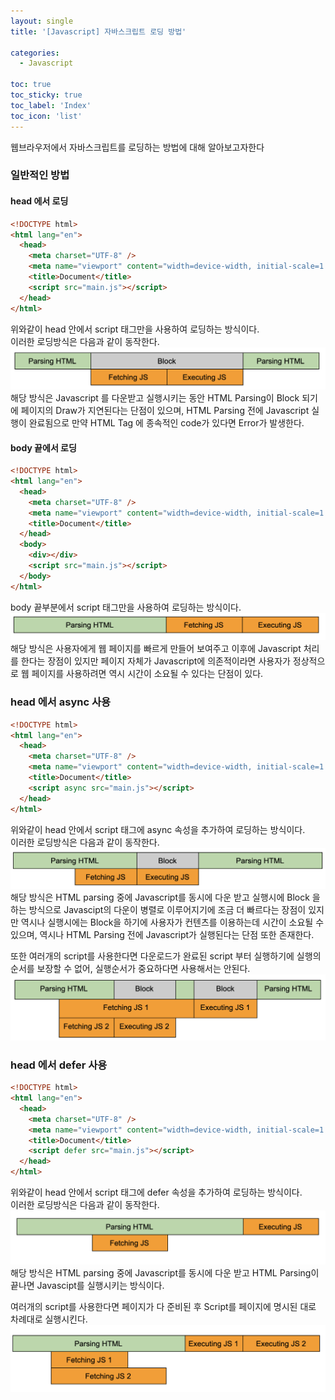 ```yaml
---
layout: single
title: '[Javascript] 자바스크립트 로딩 방법'

categories:
  - Javascript

toc: true
toc_sticky: true
toc_label: 'Index'
toc_icon: 'list'
---
```


웹브라우저에서 자바스크립트를 로딩하는 방법에 대해 알아보고자한다

### 일반적인 방법

#### head 에서 로딩

```html
<!DOCTYPE html>
<html lang="en">
  <head>
    <meta charset="UTF-8" />
    <meta name="viewport" content="width=device-width, initial-scale=1.0" />
    <title>Document</title>
    <script src="main.js"></script>
  </head>
</html>
```

위와같이 head 안에서 script 태그만을 사용하여 로딩하는 방식이다.  
이러한 로딩방식은 다음과 같이 동작한다.
![Image Not Found](/assets/images/javascript_loading_method_1.png)
해당 방식은 Javascript 를 다운받고 실행시키는 동안 HTML Parsing이
Block 되기에 페이지의 Draw가 지연된다는 단점이 있으며, HTML Parsing 전에 Javascript 실행이 완료됨으로
만약 HTML Tag 에 종속적인 code가 있다면 Error가 발생한다.

#### body 끝에서 로딩

```html
<!DOCTYPE html>
<html lang="en">
  <head>
    <meta charset="UTF-8" />
    <meta name="viewport" content="width=device-width, initial-scale=1.0" />
    <title>Document</title>
  </head>
  <body>
    <div></div>
    <script src="main.js"></script>
  </body>
</html>
```

body 끝부분에서 script 태그만을 사용하여 로딩하는 방식이다.
![Image Not Found](/assets/images/javascript_loading_method_2.png)
해당 방식은 사용자에게 웹 페이지를 빠르게 만들어 보여주고 이후에 Javascript 처리를 한다는 장점이 있지만
페이지 자체가 Javascript에 의존적이라면 사용자가 정상적으로 웹 페이지를 사용하려면 역시 시간이 소요될 수 있다는
단점이 있다.

### head 에서 async 사용

```html
<!DOCTYPE html>
<html lang="en">
  <head>
    <meta charset="UTF-8" />
    <meta name="viewport" content="width=device-width, initial-scale=1.0" />
    <title>Document</title>
    <script async src="main.js"></script>
  </head>
</html>
```

위와같이 head 안에서 script 태그에 async 속성을 추가하여 로딩하는 방식이다.  
이러한 로딩방식은 다음과 같이 동작한다.
![Image Not Found](/assets/images/javascript_loading_method_3.png)
해당 방식은 HTML parsing 중에 Javascript를 동시에 다운 받고 실행시에 Block 을 하는 방식으로
Javascipt의 다운이 병렬로 이루어지기에 조금 더 빠르다는 장점이 있지만 역시나 실행시에는 Block을 하기에
사용자가 컨텐츠를 이용하는데 시간이 소요될 수 있으며, 역시나 HTML Parsing 전에 Javascript가 실행된다는
단점 또한 존재한다.

또한 여러개의 script를 사용한다면 다운로드가 완료된 script 부터 실행하기에 실행의 순서를 보장할 수 없어, 실행순서가 중요하다면 사용해서는 안된다.
![Image Not Found](/assets/images/javascript_loading_method_4.png)

### head 에서 defer 사용

```html
<!DOCTYPE html>
<html lang="en">
  <head>
    <meta charset="UTF-8" />
    <meta name="viewport" content="width=device-width, initial-scale=1.0" />
    <title>Document</title>
    <script defer src="main.js"></script>
  </head>
</html>
```

위와같이 head 안에서 script 태그에 defer 속성을 추가하여 로딩하는 방식이다.  
이러한 로딩방식은 다음과 같이 동작한다.
![Image Not Found](/assets/images/javascript_loading_method_5.png)
해당 방식은 HTML parsing 중에 Javascript를 동시에 다운 받고 HTML Parsing이 끝나면 Javascipt를 실행시키는 방식이다.

여러개의 script를 사용한다면 페이지가 다 준비된 후 Script를 페이지에 명시된 대로 차례대로 실행시킨다.
![Image Not Found](/assets/images/javascript_loading_method_6.png)
